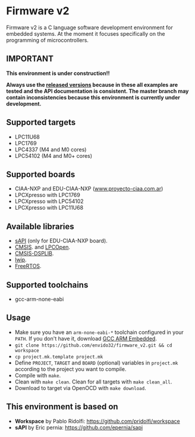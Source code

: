 # Firmware v2
Firmware v2 is a C language software development environment for embedded
systems. At the moment it focuses specifically on the programming of 
microcontrollers.

## IMPORTANT

**This environment is under construction!!**

**Always use the [released versions](../../releases) because in these all examples are tested and the API documentation is consistent. The master branch may contain inconsistencies because this environment is currently under development.**

## Supported targets
- LPC11U68
- LPC1769
- LPC4337 (M4 and M0 cores)
- LPC54102 (M4 and M0+ cores)

## Supported boards
- CIAA-NXP and EDU-CIAA-NXP (www.proyecto-ciaa.com.ar)
- LPCXpresso with LPC1769
- LPCXpresso with LPC54102
- LPCXpresso with LPC11U68

## Available libraries
- [sAPI](https://github.com/epernia/sapi) (only for EDU-CIAA-NXP board).
- [CMSIS](http://www.arm.com/products/processors/cortex-m/cortex-microcontroller-software-interface-standard.php). and [LPCOpen](https://www.lpcware.com/lpcopen).
- [CMSIS-DSPLIB](http://www.keil.com/pack/doc/CMSIS/DSP/html/index.html).
- [lwip](http://lwip.wikia.com/wiki/LwIP_Wiki).
- [FreeRTOS](http://www.freertos.org/).

## Supported toolchains
- gcc-arm-none-eabi

## Usage
* Make sure you have an ```arm-none-eabi-*``` toolchain configured in your ```PATH```. If you don't have it, download [GCC ARM Embedded](https://developer.arm.com/open-source/gnu-toolchain/gnu-rm).
* ```git clone https://github.com/envido32/firmware_v2.git && cd workspace```
* ```cp project.mk.template project.mk```
* Define ```PROJECT```, ```TARGET``` and ```BOARD``` (optional) variables in ```project.mk``` according to the project you want to compile.
* Compile with ```make```.
* Clean with ```make clean```. Clean for all targets with ```make clean_all```.
* Download to target via OpenOCD with ```make download```.

## This environment is based on

- **Workspace** by Pablo Ridolfi: <https://github.com/pridolfi/workspace>
- **sAPI** by Eric pernia: <https://github.com/epernia/sapi>

